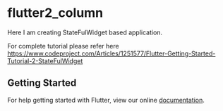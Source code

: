 # flutter2_column

Here I am creating StateFulWidget based application.

For complete tutorial please refer here https://www.codeproject.com/Articles/1251577/Flutter-Getting-Started-Tutorial-2-StateFulWidget

## Getting Started

For help getting started with Flutter, view our online
[documentation](https://flutter.io/).
